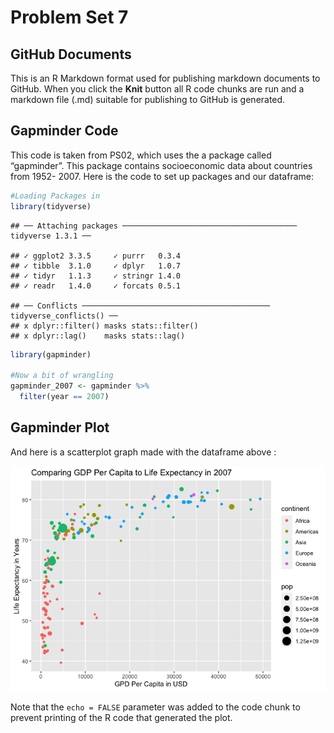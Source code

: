 Problem Set 7
================

## GitHub Documents

This is an R Markdown format used for publishing markdown documents to
GitHub. When you click the **Knit** button all R code chunks are run and
a markdown file (.md) suitable for publishing to GitHub is generated.

## Gapminder Code

This code is taken from PS02, which uses the a package called
“gapminder”. This package contains socioeconomic data about countries
from 1952- 2007. Here is the code to set up packages and our dataframe:

``` r
#Loading Packages in
library(tidyverse)
```

    ## ── Attaching packages ─────────────────────────────────────── tidyverse 1.3.1 ──

    ## ✓ ggplot2 3.3.5     ✓ purrr   0.3.4
    ## ✓ tibble  3.1.0     ✓ dplyr   1.0.7
    ## ✓ tidyr   1.1.3     ✓ stringr 1.4.0
    ## ✓ readr   1.4.0     ✓ forcats 0.5.1

    ## ── Conflicts ────────────────────────────────────────── tidyverse_conflicts() ──
    ## x dplyr::filter() masks stats::filter()
    ## x dplyr::lag()    masks stats::lag()

``` r
library(gapminder)

#Now a bit of wrangling
gapminder_2007 <- gapminder %>% 
  filter(year == 2007)
```
## Gapminder Plot

And here is a scatterplot graph made with the dataframe above :

![](README_files/figure-gfm/plot-1.png)<!-- -->

Note that the `echo = FALSE` parameter was added to the code chunk to
prevent printing of the R code that generated the plot.
